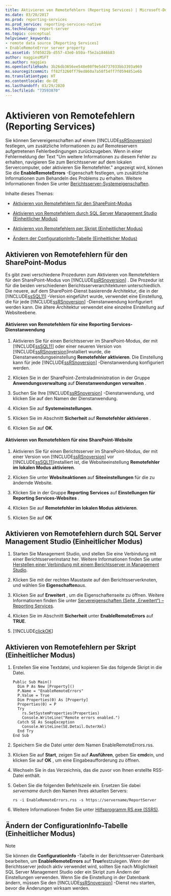 ```yaml
---
title: Aktivieren von Remotefehlern (Reporting Services) | Microsoft-Dokumentation
ms.date: 03/20/2017
ms.prod: reporting-services
ms.prod_service: reporting-services-native
ms.technology: report-server
ms.topic: conceptual
helpviewer_keywords:
- remote data source [Reporting Services]
- EnableRemoteError server property
ms.assetid: 5f05022b-d557-43e0-b50a-f5e2a1846b83
author: maggiesMSFT
ms.author: maggies
ms.openlocfilehash: 3b26db3656ee548e08f9e5d4737033bb3393a969
ms.sourcegitcommit: ff82f3260ff79ed860a7a58f54ff7f0594851e6b
ms.translationtype: HT
ms.contentlocale: de-DE
ms.lasthandoff: 03/29/2020
ms.locfileid: "73593870"
---
```

# <a name="enable-remote-errors-reporting-services"></a>Aktivieren von Remotefehlern (Reporting Services)
  Sie können Servereigenschaften auf einem [!INCLUDE[ssRSnoversion](../../includes/ssrsnoversion-md.md)] festlegen, um zusätzliche Informationen zu auf Remoteservern aufgetretenen Fehlerbedingungen zurückzugeben. Wenn in einer Fehlermeldung der Text "Um weitere Informationen zu diesem Fehler zu erhalten, navigieren Sie zum Berichtsserver auf dem lokalen Servercomputer, oder aktivieren Sie Remotefehler." angezeigt wird, können Sie die **EnableRemoteErrors** -Eigenschaft festlegen, um zusätzliche Informationen zum Behandeln des Problems zu erhalten. Weitere Informationen finden Sie unter [Berichtsserver-Systemeigenschaften](../../reporting-services/report-server-web-service/net-framework/reporting-services-properties-report-server-system-properties.md).  
  
 Inhalte dieses Themas:  
  
-   [Aktivieren von Remotefehlern für den SharePoint-Modus](#bkmk_sharepoint)  
  
-   [Aktivieren von Remotefehlern durch SQL Server Management Studio (Einheitlicher Modus)](#bkmk_mgtStudio)  
  
-   [Aktivieren von Remotefehlern per Skript (Einheitlicher Modus)](#bkmk_script)  
  
-   [Ändern der ConfigurationInfo-Tabelle (Einheitlicher Modus)](#bkmk_ConfigurationInfo)  
  
##  <a name="enable-remote-errors-for-sharepoint-mode"></a><a name="bkmk_sharepoint"></a> Aktivieren von Remotefehlern für den SharePoint-Modus  
 Es gibt zwei verschiedene Prozeduren zum Aktivieren von Remotefehlern für den SharePoint-Modus von [!INCLUDE[ssRSnoversion](../../includes/ssrsnoversion-md.md)] . Die Prozedur ist für die beiden verschiedenen Berichtsserverarchitekturen unterschiedlich. Die neuere, auf dem SharePoint-Dienst basierende Architektur, die in der [!INCLUDE[ssSQL11](../../includes/sssql11-md.md)] -Version eingeführt wurde, verwendet eine Einstellung, die für jede [!INCLUDE[ssRSnoversion](../../includes/ssrsnoversion-md.md)] -Dienstanwendung konfiguriert werden kann. Die ältere Architektur verwendet eine einzelne Einstellung auf Websiteebene.  
  
#### <a name="enable-remote-errors-for-a-reporting-services-service-application"></a>Aktivieren von Remotefehlern für eine Reporting Services-Dienstanwendung  
  
1.  Aktivieren Sie für einen Berichtsserver im SharePoint-Modus, der mit [!INCLUDE[ssSQL11](../../includes/sssql11-md.md)] oder einer neueren Version von [!INCLUDE[ssRSnoversion](../../includes/ssrsnoversion-md.md)]installiert wurde, die Dienstanwendungseinstellung **Remotefehler aktivieren**. Die Einstellung kann für jede [!INCLUDE[ssRSnoversion](../../includes/ssrsnoversion-md.md)] -Dienstanwendung konfiguriert werden.  
  
2.  Klicken Sie in der SharePoint-Zentraladministration in der Gruppe **Anwendungsverwaltung** auf **Dienstanwendungen verwalten** .  
  
3.  Suchen Sie Ihre [!INCLUDE[ssRSnoversion](../../includes/ssrsnoversion-md.md)] -Dienstanwendung, und klicken Sie auf den Namen der Dienstanwendung.  
  
4.  Klicken Sie auf **Systemeinstellungen**.  
  
5.  Klicken Sie im Abschnitt **Sicherheit** auf **Remotefehler aktivieren** .  
  
6.  Klicken Sie auf **OK**.  
  
#### <a name="enable-remote-errors-for-a-sharepoint-site"></a>Aktivieren von Remotefehlern für eine SharePoint-Website  
  
1.  Aktivieren Sie für einen Berichtsserver im SharePoint-Modus, der mit einer Version von [!INCLUDE[ssRSnoversion](../../includes/ssrsnoversion-md.md)] vor [!INCLUDE[ssSQL11](../../includes/sssql11-md.md)]installiert ist, die Websiteeinstellung **Remotefehler im lokalen Modus aktivieren**.  
  
2.  Klicken Sie unter **Websiteaktionen** auf **Siteeinstellungen** für die zu ändernde Website.  
  
3.  Klicken Sie in der Gruppe **Reporting Services** auf **Einstellungen für Reporting Services-Websites** .  
  
4.  Klicken Sie auf **Remotefehler im lokalen Modus aktivieren**.  
  
5.  Klicken Sie auf **OK**  
  
##  <a name="enable-remote-errors-through-sql-server-management-studio-native-mode"></a><a name="bkmk_mgtStudio"></a> Aktivieren von Remotefehlern durch SQL Server Management Studio (Einheitlicher Modus)  
  
1.  Starten Sie Management Studio, und stellen Sie eine Verbindung mit einer Berichtsserverinstanz her. Weitere Informationen finden Sie unter [Herstellen einer Verbindung mit einem Berichtsserver in Management Studio](../../reporting-services/tools/connect-to-a-report-server-in-management-studio.md).  
  
2.  Klicken Sie mit der rechten Maustaste auf den Berichtsserverknoten, und wählen Sie **Eigenschaften**aus.  
  
3.  Klicken Sie auf **Erweitert** , um die Eigenschaftenseite zu öffnen. Weitere Informationen finden Sie unter [Servereigenschaften &#40;Seite „Erweitert“&#41; – Reporting Services](../../reporting-services/tools/server-properties-advanced-page-reporting-services.md).  
  
4.  Klicken Sie im Abschnitt **Sicherheit** unter **EnableRemoteErrors** auf **TRUE**.  
  
5.  [!INCLUDE[clickOK](../../includes/clickok-md.md)]  
  
##  <a name="enable-remote-errors-through-script-native-mode"></a><a name="bkmk_script"></a> Aktivieren von Remotefehlern per Skript (Einheitlicher Modus)  
  
1.  Erstellen Sie eine Textdatei, und kopieren Sie das folgende Skript in die Datei.  
  
    ```  
    Public Sub Main()  
      Dim P As New [Property]()  
      P.Name = "EnableRemoteErrors"  
      P.Value = True  
      Dim Properties(0) As [Property]  
      Properties(0) = P  
      Try  
        rs.SetSystemProperties(Properties)  
        Console.WriteLine("Remote errors enabled.")  
      Catch SE As SoapException  
        Console.WriteLine(SE.Detail.OuterXml)  
      End Try  
    End Sub  
    ```  
  
2.  Speichern Sie die Datei unter dem Namen EnableRemoteErrors.rss.  
  
3.  Klicken Sie auf **Start**, zeigen Sie auf **Ausführen**, geben Sie **cmd**ein, und klicken Sie auf **OK** , um eine Eingabeaufforderung zu öffnen.  
  
4.  Wechseln Sie in das Verzeichnis, das die zuvor von Ihnen erstellte RSS-Datei enthält.  
  
5.  Geben Sie die folgenden Befehlszeile ein. Ersetzen Sie dabei *servername* durch den Namen Ihres aktuellen Servers:  
  
    ```  
    rs -i EnableRemoteErrors.rss -s https://servername/ReportServer  
    ```  
  
6.  Weitere Informationen finden Sie unter [Hilfsprogramm RS.exe &#40;SSRS&#41;](../../reporting-services/tools/rs-exe-utility-ssrs.md).  
  
##  <a name="modifying-the-configurationinfo-table-native-mode"></a><a name="bkmk_ConfigurationInfo"></a> Ändern der ConfigurationInfo-Tabelle (Einheitlicher Modus)  
  
> [!NOTE]  
>  Sie können die **ConfigurationInfo** -Tabelle in der Berichtsserver-Datenbank bearbeiten, um **EnableRemoteErrors** auf **True**festzulegen. Wenn der Berichtsserver jedoch aktiv verwendet wird, sollten Sie nach Möglichkeit SQL Server Management Studio oder ein Skript zum Ändern der Einstellungen verwenden. Wenn Sie die Einstellung in der Datenbank ändern, müssen Sie den [!INCLUDE[ssRSnoversion](../../includes/ssrsnoversion-md.md)] -Dienst neu starten, bevor die Änderungen wirksam werden.  
  
  
